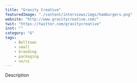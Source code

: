 ```yaml
---
title: "Gravity Creative"
featuredImage: "./content/interviews/imgs/hamburgers.png"
website: "http://www.gravitycreative.com/"
twit: "https://twitter.com/gravitycreative"
inst: ""
category: "G"
tags:
    - Belltown
    - small
    - branding
    - packaging
    - ux/ui
---
```


Description
